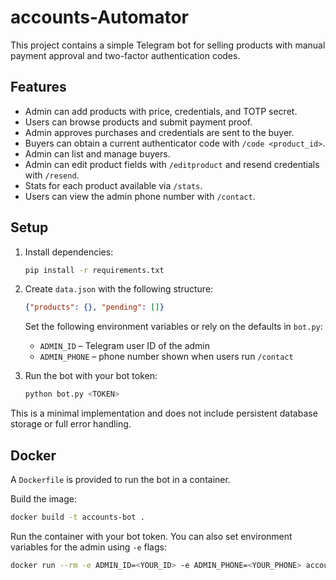 # accounts-Automator

This project contains a simple Telegram bot for selling products with manual payment approval and two-factor authentication codes.

## Features
- Admin can add products with price, credentials, and TOTP secret.
- Users can browse products and submit payment proof.
- Admin approves purchases and credentials are sent to the buyer.
- Buyers can obtain a current authenticator code with `/code <product_id>`.
- Admin can list and manage buyers.
- Admin can edit product fields with `/editproduct` and resend credentials with
  `/resend`.
- Stats for each product available via `/stats`.
- Users can view the admin phone number with `/contact`.

## Setup
1. Install dependencies:
   ```bash
   pip install -r requirements.txt
   ```
2. Create `data.json` with the following structure:

   ```json
   {"products": {}, "pending": []}
   ```

   Set the following environment variables or rely on the defaults in `bot.py`:
   - `ADMIN_ID` – Telegram user ID of the admin
   - `ADMIN_PHONE` – phone number shown when users run `/contact`
3. Run the bot with your bot token:
   ```bash
   python bot.py <TOKEN>
   ```

This is a minimal implementation and does not include persistent database storage or full error handling.

## Docker

A `Dockerfile` is provided to run the bot in a container.

Build the image:

```bash
docker build -t accounts-bot .
```

Run the container with your bot token. You can also set environment variables
for the admin using `-e` flags:

```bash
docker run --rm -e ADMIN_ID=<YOUR_ID> -e ADMIN_PHONE=<YOUR_PHONE> accounts-bot <TOKEN>
```
